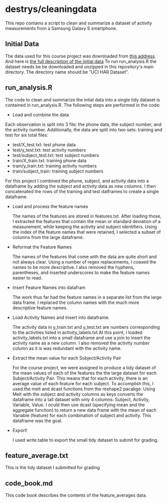 # destrys/cleaningdata
This repo contains a script to clean and summarize a dataset of activity measurements from a Samsung Galaxy S smartphone.

## Initial Data
The data used for this course project was downloaded from [this address](https://d396qusza40orc.cloudfront.net/getdata%2Fprojectfiles%2FUCI%20HAR%20Dataset.zip). And here is [the full description of the initial data](http://archive.ics.uci.edu/ml/datasets/Human+Activity+Recognition+Using+Smartphones)
To run run_analysis.R the dataset needs be be downloaded and unzipped in this repository's main directory. The directory name should be "UCI HAR Dataset".

## run_analysis.R
The code to clean and summarize the intial data into a single tidy dataset is contained in run_analysis.R. 
The following steps are performed in the code:
*  Load and combine the data

  Each observation is split into 3 file: the phone data, the subject number, and the activity number. 
  Additionally, the data are split into two sets: training and test for six total files:
  *  test/X_test.txt: test phone data
  *  test/y_test.txt: test activity numbers
  *  test/subject_test.txt: test subject numbers
  *  train/X_train.txt: training phone data
  *  train/y_train.txt: training activity numbers
  *  train/subject_train: training subject numbers
  
  For this project I combined the phone, subject, and activity data
  into a dataframe by adding the subject and activity data as new columns. I then concatenated the rows of  the training and test datframes
  to create a single dataframe.

* Load and process the feature names

  The names of the features are stored in features.txt. After loading those, I extracted the features that contain the mean or standard deviation
  of a measurement, while keeping the activity and subject identifiers. Using the index of the feature names that were retained, I selected a
  subset of columns from the large dataframe.

* Reformat the Feature Names

  The names of the features that come with the data are quite short and not always clear. Using a number of regex replacements, I coaxed
  the names to be more descriptive. I also removed the hyphens, parentheses, and inserted underscores to make the feature names easier to read.

* Insert Feature Names into datafram

  The work thus far had the feature names in a separate list from the large data frame. I replaced the column names with the much more descriptive
  feature names.

* Load Activity Names and Insert into dataframe.

  The activity data in y_train.txt and y_test.txt are numbers corresponding to the activities listed in activity_labels.txt
  At this point, I loaded activity_labels.txt into a small dataframe and use a join to insert the activity name as a new column. I also removed the 
  activity number column as it is was redundant with the activity name.

* Extract the mean value for each Subject/Activity Pair

  For the course project, we were assigned to produce a tidy dataset of the mean values of each of the features the the large dataset for each
  Subject/Activity Pair. This means that for each activity, there is an average value of each feature for each subject. To accomplish this, I used
  the melt and dcast functions from the reshape2 pacakge. Using Melt with the subject and activity columns as keys converts the dataframe 
  into a tall dataset with only 4 columns: Subject, Activity, Variable, Value. I oculd then use dcast (specifying mean and the aggregate function)
  to return a new data frame with the mean of each Variable (feature) for each combination of subject and activity. This dataframe was the goal.

* Export!

  I used write.table to export the small tidy dataset to submit for grading.

## feature_average.txt
This is the tidy dataset I submitted for grading

## code_book.md
This code book describes the contents of the feature_averages data. 
  